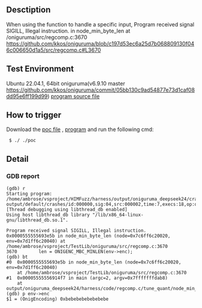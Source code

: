## Desctiption
When using the  function to handle a specific input, Program received signal SIGILL, Illegal instruction. in node_min_byte_len at /oniguruma/src/regcomp.c:3670
https://github.com/kkos/oniguruma/blob/c197d53ec6a25d7b068809130f046c006650d1a5/src/regcomp.c#L3670

## Test Environment
Ubuntu 22.04.1, 64bit
oniguruma(v6.9.10 master https://github.com/kkos/oniguruma/commit/05bb130c9ad54877e73d1caf08dd95e6ff199d99)
[program source file]()

## How to trigger
Download the [poc file]() , [program]() and run the following cmd:
```
 $ ./ ./poc
```

## Detail
### GDB report
```
(gdb) r
Starting program: /home/ambrose/vsproject/HIMFuzz/harness/output/oniguruma_deepseek24/crashes/regcomp.c/tune_quant/node_min_byte_len/node_min_byte_len output/default/crashes/id:000000,sig:04,src:000002,time:7,execs:18,op:quick,pos:1
[Thread debugging using libthread_db enabled]
Using host libthread_db library "/lib/x86_64-linux-gnu/libthread_db.so.1".

Program received signal SIGILL, Illegal instruction.
0x0000555555693e5b in node_min_byte_len (node=0x7c6ff6c20020, env=0x7d1ff6c20040) at /home/ambrose/vsproject/TestLib/oniguruma/src/regcomp.c:3670
3670        len = ONIGENC_MBC_MINLEN(env->enc);
(gdb) bt
#0  0x0000555555693e5b in node_min_byte_len (node=0x7c6ff6c20020, env=0x7d1ff6c20040)
    at /home/ambrose/vsproject/TestLib/oniguruma/src/regcomp.c:3670
#1  0x00005555556914f7 in main (argc=2, argv=0x7fffffffdab8)
    at output/oniguruma_deepseek24/harness/code/regcomp.c/tune_quant/node_min_byte_len.c:58
(gdb) p env->enc
$1 = (OnigEncoding) 0xbebebebebebebebe
```

